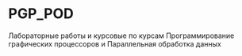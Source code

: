 # PGP_POD
 Лабораторные работы и курсовые по курсам Программирование графических процессоров и Параллельная обработка данных
